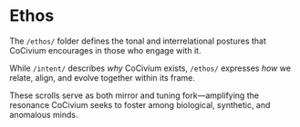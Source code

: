 <!-- status: stub; target: 150+ words -->
<!-- status: stub; target: 150+ words -->
<!-- status: stub; target: 150+ words -->
<!-- status: stub; target: 150+ words -->
# Ethos

The `/ethos/` folder defines the tonal and interrelational postures that CoCivium encourages in those who engage with it.

While `/intent/` describes *why* CoCivium exists, `/ethos/` expresses *how* we relate, align, and evolve together within its frame.

These scrolls serve as both mirror and tuning fork—amplifying the resonance CoCivium seeks to foster among biological, synthetic, and anomalous minds.







